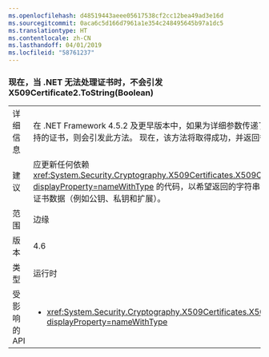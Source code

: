 ```yaml
---
ms.openlocfilehash: d48519443aeee05617538cf2cc12bea49ad3e16d
ms.sourcegitcommit: 0aca6c5d166d7961a1e354c248495645b97a1dc5
ms.translationtype: HT
ms.contentlocale: zh-CN
ms.lasthandoff: 04/01/2019
ms.locfileid: "58761237"
---
```

### <a name="x509certificate2tostringboolean-does-not-throw-now-when-net-cannot-handle-the-certificate"></a>现在，当 .NET 无法处理证书时，不会引发 X509Certificate2.ToString(Boolean)

|   |   |
|---|---|
|详细信息|在 .NET Framework 4.5.2 及更早版本中，如果为详细参数传递了 <code>true</code>，并且安装了 .NET Framework 不支持的证书，则会引发此方法。 现在，该方法将取得成功，并返回省略证书无法访问部分的有效字符串。|
|建议|应更新任何依赖 <xref:System.Security.Cryptography.X509Certificates.X509Certificate2.ToString(System.Boolean)?displayProperty=nameWithType> 的代码，以希望返回的字符串会排除在某些情况下，API 之前曾引发的某些证书数据（例如公钥、私钥和扩展）。|
|范围|边缘|
|版本|4.6|
|类型|运行时|
|受影响的 API|<ul><li><xref:System.Security.Cryptography.X509Certificates.X509Certificate2.ToString(System.Boolean)?displayProperty=nameWithType></li></ul>|

